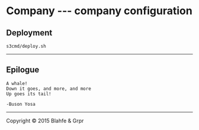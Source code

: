 # Company --- company configuration

## Deployment
```
s3cmd/deploy.sh
```

---

## Epilogue
```
A whale!
Down it goes, and more, and more
Up goes its tail!

-Buson Yosa
```

----

Copyright &copy; 2015 Blahfe & Grpr
